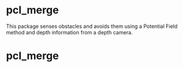 pcl_merge
==============

This package senses obstacles and avoids them using a Potential Field method and depth information from a depth camera.

# pcl_merge
